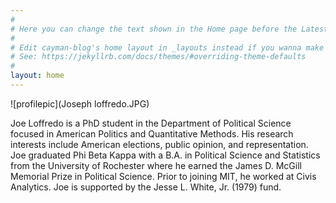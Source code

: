```yaml
---
#
# Here you can change the text shown in the Home page before the Latest Posts section.
#
# Edit cayman-blog's home layout in _layouts instead if you wanna make some changes
# See: https://jekyllrb.com/docs/themes/#overriding-theme-defaults
#
layout: home
---
```

![profilepic](Joseph loffredo.JPG)

Joe Loffredo is a PhD student in the Department of Political Science focused in American Politics and Quantitative Methods. His research interests include American elections, public opinion, and representation. Joe graduated Phi Beta Kappa with a B.A. in Political Science and Statistics from the University of Rochester where he earned the James D. McGill Memorial Prize in Political Science. Prior to joining MIT, he worked at Civis Analytics. Joe is supported by the Jesse L. White, Jr. (1979) fund.